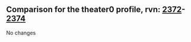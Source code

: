 ## Comparison for the theater0 profile, rvn: [2372](https://github.com/PRO100KatYT/FortniteProfileRevisions/tree/main/profiles/theater0/2372%20theater0.json)-[2374](https://github.com/PRO100KatYT/FortniteProfileRevisions/tree/main/profiles/theater0/2374%20theater0.json)

No changes
